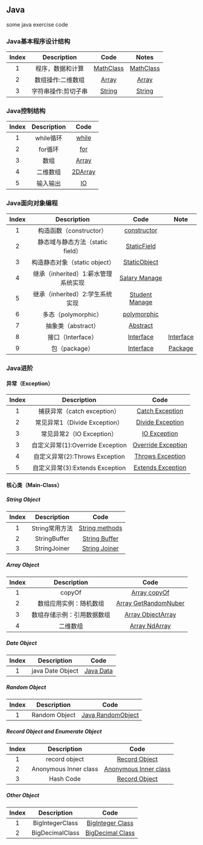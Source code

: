 ## Java
some java exercise code

### Java基本程序设计结构
| Index |  Description   | Code | Notes |
|:-----:|:--------------:|:----:|:-----:|
| 1     | 程序，数据和计算| [MathClass](./Java_Base/BaseProgramStruct/MathClass.java)| [MathClass](./Java_Base/BaseProgramStruct/Notes/MathClass.md)|
| 2     | 数组操作:二维数组 | [Array](./Java_Base/BaseProgramStruct/Array.java)| [Array](./Java_Base/BaseProgramStruct/Array.md)|
| 3     | 字符串操作:剪切子串| [String](./Java_Base/BaseProgramStruct/ExtractSubstrings.java)|[String](./Java_Base/BaseProgramStruct/String.md)|

### Java控制结构
| Index | Description | Code |
|:-----:|:-----------:|:----:|
|   1   | while循环   | [while](./Java_Base/ControlStruct/exampleWhile.java)|
|   2   | for循环     | [for](./Java_Base/ControlStruct/exampleFor.java)|
|   3   | 数组        | [Array](./Java_Base/ControlStruct/exampleArray.java)|
|   4   | 二维数组    | [2DArray](./Java_Base/ControlStruct/example2Darray.java)|
|   5   | 输入输出    | [IO](./Java_Base/ControlStruct/exampleInput.java)|

### Java面向对象编程
| Index | Description | Code |  Note |
|:-----:|:-----------:|:----:|:-----:|
|   1   |  构造函数（constructor）| [constructor](./Java_Base/OrientObjectProgram/Constructor.java) |
|   2   |  静态域与静态方法（static field） | [StaticField](./Java_Base/OrientObjectProgram/StaticCounts.java) |
|   3   |  构造静态对象（static object） | [StaticObject](./Java_Base/OrientObjectProgram/StaticConstructSelf.java) |
|   4   |   继承（inherited）1:薪水管理系统实现| [Salary Manage](./Java_Base/OrientObjectProgram/InheritSalaryManage/) |
|   5   |   继承（inherited）2:学生系统实现|  [Student Manage](./Java_Base/OrientObjectProgram/InheritStudentManage.java)|
|   6   |   多态（polymorphic）| [polymorphic](./Java_Base/OrientObjectProgram/Polymorphic.java)|
|   7   |   抽象类（abstract）| [Abstract](./Java_Base/OrientObjectProgram/Abstract.java)|
|   8   |   接口（Interface）  | [Interface](./Java_Base/OrientObjectProgram/Interface.java)| [Interface](./Java_Base/OrientObjectProgram/Notes/Interface.md)|
|   9   |   包（package）|  [Interface](./Java_Base/OrientObjectProgram/Interface.java)| [Package](./Java_Base/OrientObjectProgram/Notes/package.md) |

### Java进阶

#### 异常（Exception）
| Index | Description | Code |
|:-----:|:-----------:|:----:|
|   1   | 捕获异常（catch exception）| [Catch Exception](./Java_Enhance/ExceptionCatch/TryCatch.java) |
|   2   | 常见异常1（Divide Exception）| [Divide Exception](./Java_Enhance/ExceptionCatch/DivideException.java) |
|   3   | 常见异常2（IO Exception）| [IO Exception](./Java_Enhance/ExceptionCatch/IOException.java)|
|   3   | 自定义异常(1):Override Exception| [Override Exception](./Java_Enhance/ExceptionHandle/ExceptionOverride.java)|
|   4   | 自定义异常(2):Throws Exception| [Throws Exception](./Java_Enhance/ExceptionHandle/ThrowException.java)|
|   5   | 自定义异常(3):Extends Exception| [Extends Exception](./Java_Enhance/ExceptionHandle/ExceptionExtends.java) |

#### 核心类（Main-Class）

##### String Object
| Index | Description | Code |
|:-----:|:-----------:|:----:|
|   1   |String常用方法|  [String methods ](./Java_Enhance/Object/StringObject/StringTest.java) |
|   2   | StringBuffer| [String Buffer](./Java_Enhance/Object/StringObject/StringBufferTest.java)|
|   3   | StringJoiner| [String Joiner](./Java_Enhance/Object/StringObject/StringJoinerTest.java)|

##### Array Object
| Index | Description | Code |
|:-----:|:-----------:|:----:|
|   1   |    copyOf   | [Array copyOf](./Java_Enhance/Object/ArrayObject/ArrayCopyOf.java) |
|   2   |  数组应用实例：随机数组| [Array GetRandomNuber](./Java_Enhance/Object/ArrayObject/GetRandomNumber.java)|
|   3   |  数组存储示例：引用数据数组 | [Array ObjectArray](./Java_Enhance/Object/ArrayObject/ArrayPolymorphic.java)|
|   4   |   二维数组  | [Array NdArray](./Java_Enhance/Object/ArrayObject/ndArray.java) |

##### Date Object
| Index | Description | Code |
|:-----:|:-----------:|:----:|
|   1   | java Date Object | [Java Data](./Java_Enhance/Object/DateObject/DateObject.java) |

##### Random Object
| Index | Description | Code |
|:-----:|:-----------:|:----:|
|   1   | Random Object| [Java RandomObject](./Java_Enhance/Object/RandomObject/RandomObject.java) |

##### Record Object and Enumerate Object
| Index | Description | Code |
|:-----:|:-----------:|:----:|
|   1   |record object| [Record Object](./Java_Enhance/Object/RecordObject/recordObject.java) |
|   2   |Anonymous Inner class| [Anonymous Inner class](./Java_Enhance/Object/RandomObject/AnonymousInnerClass.java)|
|   3   | Hash Code | [Record Object](./Java_Enhance/Object/RecordObject/recordObject.java) |

##### Other Object
| Index | Description | Code |
|:-----:|:-----------:|:----:|
|   1   | BigIntegerClass | [BigInteger Class](./Java_Enhance/Object/OtherObject/BigIntegerClass.java) |
|   2   | BigDecimalClass | [BigDecimal Class](./Java_Enhance/Object/OtherObject/BigDecimalClass.java)|